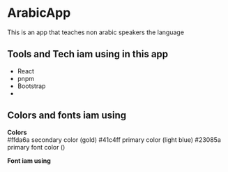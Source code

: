 # ArabicApp
This is an app that teaches non arabic speakers the language

## Tools and Tech iam using in this app  
- React
- pnpm
- Bootstrap 
- 

## Colors and fonts iam using

**Colors**  
#ffda6a secondary color (gold)
#41c4ff primary color (light blue) 
#23085a primary font color ()

**Font iam using**  
<link href="https://fonts.cdnfonts.com/css/british-council-sans" rel="stylesheet">


